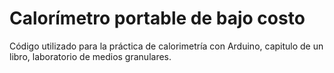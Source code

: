 # Calorímetro portable de bajo costo
Código utilizado para la práctica de calorimetría con Arduino, capitulo de un libro, laboratorio de medios granulares.
